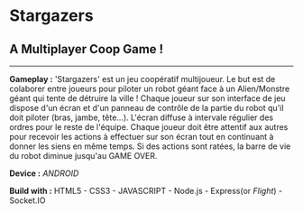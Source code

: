 Stargazers
==========

A Multiplayer Coop Game !
-------------------------

***

__Gameplay :__
'Stargazers' est un jeu coopératif multijoueur. 
Le but est de colaborer entre joueurs pour piloter un robot géant face à un Alien/Monstre géant qui tente de détruire la ville !
Chaque joueur sur son interface de jeu dispose d'un écran et d'un panneau de contrôle de la partie du robot qu'il doit piloter 
(bras, jambe, tête...). 
L'écran diffuse à intervale régulier des ordres pour le reste de l'équipe. Chaque joueur doit être attentif aux autres pour recevoir les actions à effectuer sur son écran tout en continuant à donner les siens en même temps. Si des actions sont ratées, la barre de vie du robot diminue jusqu'au GAME OVER.

__Device :__
_ANDROID_

__Build with :__
HTML5 - CSS3 - JAVASCRIPT - Node.js - Express(or *Flight*) - Socket.IO 